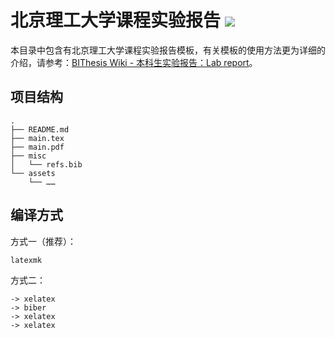 # 北京理工大学课程实验报告 ![](https://raw.githubusercontent.com/BITNP/BIThesis/main/assets/bithesis_badge_solid.svg?sanitize=true)

本目录中包含有北京理工大学课程实验报告模板，有关模板的使用方法更为详细的介绍，请参考：[BIThesis Wiki - 本科生实验报告：Lab report](https://bithesis.bitnp.net/guide/3-templates/lab-report)。

## 项目结构

```
.
├── README.md
├── main.tex
├── main.pdf
├── misc
│   └── refs.bib
└── assets
    └── ……
```

## 编译方式

方式一（推荐）：
```
latexmk
```

方式二：
```
-> xelatex
-> biber
-> xelatex
-> xelatex
```
